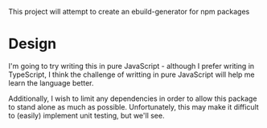 This project will attempt to create an ebuild-generator for npm packages

Design
======

I'm going to try writing this in pure JavaScript - although I prefer writing in
TypeScript, I think the challenge of writting in pure JavaScript will help me
learn the language better.

Additionally, I wish to limit any dependencies in order to allow this package to
stand alone as much as possible. Unfortunately, this may make it difficult to
(easily) implement unit testing, but we'll see.
